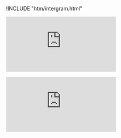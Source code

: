 !INCLUDE "htm/intergram.html"

![](https://chart.googleapis.com/chart?chs=180x180&amp;cht=qr&amp;chl=https://pp.vokov.tk/Materіali.html)

![](https://4to.treba.ml/i.php?/upload/2020/12/25/20201225223706-3a00143c-la.jpg)